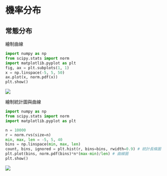 # 機率分布

## 常態分布

繪制曲線

```py
import numpy as np
from scipy.stats import norm
import matplotlib.pyplot as plt
fig, ax = plt.subplots(1, 1)
x = np.linspace(-5, 5, 50)
ax.plot(x, norm.pdf(x))
plt.show()
```

![](../img/normalCurve1.png)


繪制統計圖與曲線

```py
import numpy as np
from scipy.stats import norm
import matplotlib.pyplot as plt

n = 10000
r = norm.rvs(size=n)
min, max, len = -5, 5, 40
bins = np.linspace(min, max, len)
count, bins, ignored = plt.hist(r, bins=bins, rwidth=0.9) # 統計長條圖
plt.plot(bins, norm.pdf(bins)*n*(max-min)/len) # 曲線圖
plt.show()
```

![](../img/normalHistCurve1.png)

